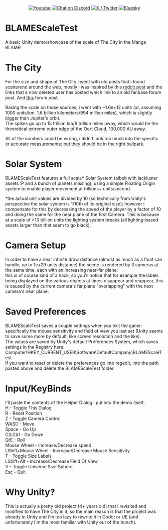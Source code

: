 <div align="center">
  <a href="https://www.youtube.com/@EnKhayzo">
        <img src="https://img.shields.io/youtube/channel/subscribers/UCsQQB2f90XGFyr_qtNikbCw?logoColor=red&logo=youtube&style=for-the-badge"
            alt="Youtube"></a>
  <a href="https://discord.gg/nZDkBDbHjU">
        <img src="https://img.shields.io/discord/1324804381610213407?color=blue&labelColor=555555&label=&logo=discord&style=for-the-badge"
            alt="Chat on Discord"></a>
  <a href="https://x.com/EnKhayzo">
        <img src="https://img.shields.io/twitter/follow/EnKhayzo?logo=x&logoColor=black&style=for-the-badge"
            alt="X / Twitter"></a>
  <a href="https://bsky.app/profile/enkhayzo.bsky.social">
        <img src="https://img.shields.io/badge/-Bluesky-3686f7?logo=icloud&logoColor=white&style=for-the-badge"
            alt="Bluesky"></a>
</div>

# BLAMEScaleTest
A basic Unity demo/showcase of the scale of The City in the Manga BLAME!

# The City
For the size and shape of The City i went with old posts that i found scatterend around the web, mostly i was inspired by this [reddit post](https://www.reddit.com/r/Netsphere/comments/5myc28/the_size_of_the_city/) and the links that a now deleted user has posted which link to an old fanbase forum post. And [this](https://forums.spacebattles.com/threads/please-explain-the-city-blame-to-me.529507/) forum post.

Basing the scale on those sources, i went with ~1.6e+12 units (or, assuming 1000 units/km, 1.6 billion kilometers/994 million miles), which is slightly bigger than Jupiter's orbit.\
The spikes go up to 15 trillion km/9 trillion miles away, which would be the theoretical extreme outer edge of the Oort Cloud, 100.000 AU away.

All of the numbers could be wrong, i didn't look too much into the specific or accurate measurements; but they should be in the right ballpark.

# Solar System
BLAMEScaleTest features a full scale* Solar System (albeit with lackluster assets :P and a bunch of planets missing), using a simple Floating Origin system to enable player movement at trillions+ units/second.

*the actual unit values are divided by 10 (so technically from Unity's perspective the solar system is 1/10th of its original size); however i compensate for this by decreasing the speed of the player by a factor of 10 and doing the same for the near plane of the first Camera. This is because at a scale of >10 billion units the lighting system breaks (all lighting-based assets larger than that seem to go black).

# Camera Setup
In order to have a near infinite draw distance (almost as much as a float can handle, up to 1e+29 units distance) the scene is rendered by 3 cameras at the same time, each with an increasing near-far plane;\
this is of course kind of a hack, so you'll notice that for example the labels being displayed on the various objects at times disappear and reappear, this is caused by the current camera's far plane "overlapping" with the next camera's near plane.

# Saved Preferences
BLAMEScaleTest saves a couple settings when you exit the game: specifically the mouse sensitivity and field of view you last set (Unity seems to save some more by default, like screen resolution and the like).\
The values are saved by Unity's default Preferences System, which saves settings in the Registry here: Computer\HKEY_CURRENT_USER\Software\DefaultCompany\BLAMEScaleTest.\
If you want to reset or delete the preferences go into regedit, into the path pasted above and delete the BLAMEScaleTest folder.

# Input/KeyBinds
I'll paste the contents of the Helper Dialog i put into the demo itself:\
H - Toggle This Dialog\
R - Reset Position\
Z - Toggle Camera Control\
WASD - Move\
Space - Go Up\
C/LCtrl - Go Down\
Q/E - Roll\
Mouse Wheel - Increase/Decrease speed\
LShift+Mouse Wheel - Increase/Decrease Mouse Sensitivity\
T - Toggle Size Labels\
LShift+Alt - Increase/Decrease Field Of View\
V - Toggle Universe Size Sphere\
Esc - Quit

# Why Unity?
This is actually a pretty old project (4+ years old) that i revisited and modified to have The City in it, so the main reason is that the project was already in Unity and i'm too lazy to rewrite it in Godot or UE (and unfortunately i'm the most familiar with Unity out of the bunch).
